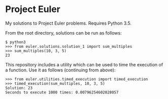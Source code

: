 Project Euler
=============

My solutions to Project Euler problems. Requires Python 3.5.

From the root directory, solutions can be run as follows:

```
$ python3
>>> from euler.solutions.solution_1 import sum_multiples
>>> sum_multiples(10, 3, 5)
23
```

This repository includes a utility which can be used to time the execution of a function. Use it as follows (continuing from above):

```
>>> from euler.utilities.timed_execution import timed_execution
>>> timed_execution(sum_multiples, 10, 3, 5)
Solution: 23
Seconds to execute 1000 times: 0.00796254602028057
```
